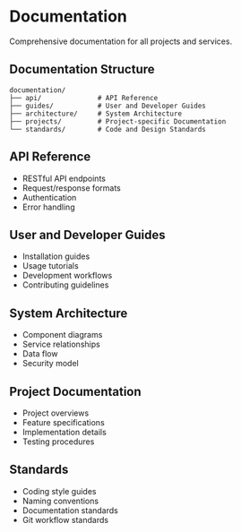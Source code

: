 # Documentation

Comprehensive documentation for all projects and services.

## Documentation Structure

```
documentation/
├── api/              # API Reference
├── guides/           # User and Developer Guides
├── architecture/     # System Architecture
├── projects/         # Project-specific Documentation
└── standards/        # Code and Design Standards
```

## API Reference

- RESTful API endpoints
- Request/response formats
- Authentication
- Error handling

## User and Developer Guides

- Installation guides
- Usage tutorials
- Development workflows
- Contributing guidelines

## System Architecture

- Component diagrams
- Service relationships
- Data flow
- Security model

## Project Documentation

- Project overviews
- Feature specifications
- Implementation details
- Testing procedures

## Standards

- Coding style guides
- Naming conventions
- Documentation standards
- Git workflow standards
